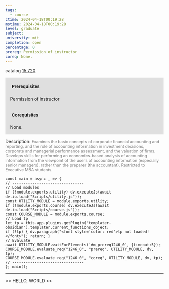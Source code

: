 ```yaml
---
tags:
  - course
ctime: 2024-04-18T00:19:28
mstime: 2024-04-18T00:19:28
level: graduate
subject: 
university: mit
completion: open
percentage: 0
prereq: Permission of instructor
coreq: None.
---
```


catalog [15.720](http://student.mit.edu/catalog/m15c.html#15.720)

<span style="display: block; padding: 15px; background-color: rgb(100, 100, 100, 0.2);"><font id="m_prereq1246_0" style="display: block; font-family: Arial, sans-serif; font-weight: bold; padding: 5px">Prerequisites</font><br><span id="prereq1246_0">Permission of instructor</span></span>
<span style="display: block; padding: 15px; background-color: rgb(100, 100, 100, 0.2);"><font id="m_coreq1246_0" style="display: block; font-family: Arial, sans-serif; font-weight: bold; padding: 5px">Corequisites</font><br><span id="coreq1246_0">None.</span></span>

<font style="">Description:</font>
<font style="color: grey; font-size: 0.8rem;">Examines the basic concepts of corporate financial accounting and reporting, and the role of accounting information in investment decisions, corporate and managerial performance assessment, and the valuation of firms. Develops skills for performing an economics-based analysis of accounting information from the viewpoint of the users of accounting information (especially senior managers), rather than the preparer (the accountant). Restricted to Executive MBA students.</font>

```dataviewjs
const main = async _ => {
// --------------------------------
// Load modules
if (!module.exports.utility) dv.executeJs(await dv.io.load("Scripts/utility.js"));
const UTILITY_MODULE = module.exports.utility;
if (!module.exports.course) dv.executeJs(await dv.io.load("Scripts/course.js"));
const COURSE_MODULE = module.exports.course;
// Load tp
let tp = this.app.plugins.getPlugin("templater-obsidian").templater.current_functions_object;
if (!tp) { dv.paragraph("<font style='color: red'>tp not loaded!</font>"); return; }
// Evaluate
await UTILITY_MODULE.waitForElements(`#m_prereq1246_0`, {timeout:5});
COURSE_MODULE.evaluate_req("1246_0", "prereq", UTILITY_MODULE, dv, tp);
COURSE_MODULE.evaluate_req("1246_0", "coreq", UTILITY_MODULE, dv, tp);
// --------------------------------
}; main();
```

---

<< HELLO, WORLD >>
